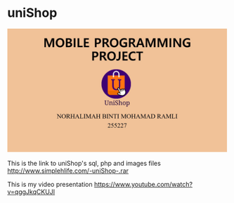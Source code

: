 # uniShop

<img src="https://github.com/SilentHlive/uniShop/blob/master/thumbnail%20project.jpg" width="500px" align="centre">


This is the link to uniShop's sql, php and images files 
http://www.simplehlife.com/-uniShop-.rar

This is my video presentation
https://www.youtube.com/watch?v=qggJkqCKUJI
